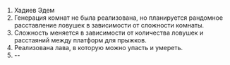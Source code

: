 1. Хадиев Эдем
2. Генерация комнат не была реализована, но планируется рандомное расставление ловушек в зависимости от сложности комнаты.
3. Сложность меняется в зависимости от количества ловушек и расстаяний между платформ для прыжков.
4. Реализована лава, в которую можно упасть и умереть.
5. --
